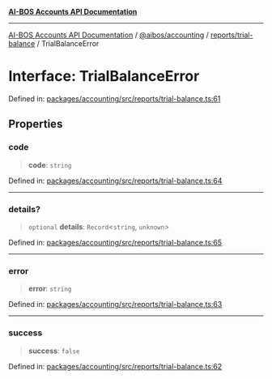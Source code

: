 [**AI-BOS Accounts API Documentation**](../../../../../README.md)

***

[AI-BOS Accounts API Documentation](../../../../../README.md) / [@aibos/accounting](../../../README.md) / [reports/trial-balance](../README.md) / TrialBalanceError

# Interface: TrialBalanceError

Defined in: [packages/accounting/src/reports/trial-balance.ts:61](https://github.com/pohlai88/accounts/blob/48103fb36d28b2b9bfb33472b6de2f719773cde9/packages/accounting/src/reports/trial-balance.ts#L61)

## Properties

### code

> **code**: `string`

Defined in: [packages/accounting/src/reports/trial-balance.ts:64](https://github.com/pohlai88/accounts/blob/48103fb36d28b2b9bfb33472b6de2f719773cde9/packages/accounting/src/reports/trial-balance.ts#L64)

***

### details?

> `optional` **details**: `Record`\<`string`, `unknown`\>

Defined in: [packages/accounting/src/reports/trial-balance.ts:65](https://github.com/pohlai88/accounts/blob/48103fb36d28b2b9bfb33472b6de2f719773cde9/packages/accounting/src/reports/trial-balance.ts#L65)

***

### error

> **error**: `string`

Defined in: [packages/accounting/src/reports/trial-balance.ts:63](https://github.com/pohlai88/accounts/blob/48103fb36d28b2b9bfb33472b6de2f719773cde9/packages/accounting/src/reports/trial-balance.ts#L63)

***

### success

> **success**: `false`

Defined in: [packages/accounting/src/reports/trial-balance.ts:62](https://github.com/pohlai88/accounts/blob/48103fb36d28b2b9bfb33472b6de2f719773cde9/packages/accounting/src/reports/trial-balance.ts#L62)
